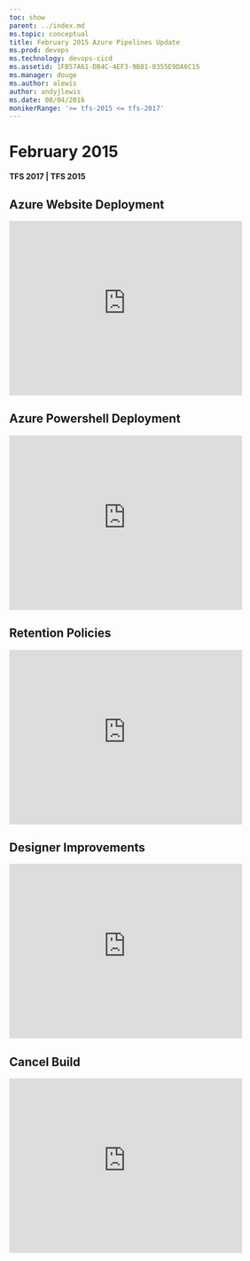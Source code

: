 ```yaml
---
toc: show
parent: ../index.md
ms.topic: conceptual
title: February 2015 Azure Pipelines Update
ms.prod: devops
ms.technology: devops-cicd
ms.assetid: 1FB57A61-DB4C-4EF3-9B81-0355E9DA6C15
ms.manager: douge
ms.author: alewis
author: andyjlewis
ms.date: 08/04/2016
monikerRange: '>= tfs-2015 <= tfs-2017'
---
```



# February 2015

**TFS 2017 | TFS 2015**

## Azure Website Deployment

<iframe width="420" height="315" src="https://www.youtube.com/embed/aLprCE3uRHs" frameborder="0" allowfullscreen="true"></iframe>

## Azure Powershell Deployment

<iframe width="420" height="315" src="https://www.youtube.com/embed/uRI94SJ_XoE" frameborder="0" allowfullscreen="true"></iframe>

## Retention Policies

<iframe width="420" height="315" src="https://www.youtube.com/embed/XNB-0KJqaSw" frameborder="0" allowfullscreen="true"></iframe>
			
## Designer Improvements

<iframe width="420" height="315" src="https://www.youtube.com/embed/tT7IcT6YgRs" frameborder="0" allowfullscreen="true"></iframe>
			
## Cancel Build

<iframe width="420" height="315" src="https://www.youtube.com/embed/c8NtztXWG6U" frameborder="0" allowfullscreen="true"></iframe>
